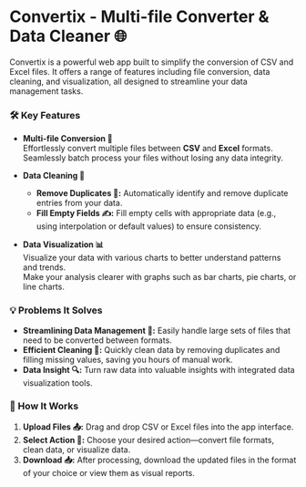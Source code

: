 # Convertix - Multi-file Converter & Data Cleaner 🌐

Convertix is a powerful web app built to simplify the conversion of CSV and Excel files. It offers a range of features including file conversion, data cleaning, and visualization, all designed to streamline your data management tasks.

### 🛠️ Key Features

- **Multi-file Conversion 🔄**  
  Effortlessly convert multiple files between **CSV** and **Excel** formats.  
  Seamlessly batch process your files without losing any data integrity.

- **Data Cleaning 🧹**  
  - **Remove Duplicates 🚫:** Automatically identify and remove duplicate entries from your data.
  - **Fill Empty Fields ✍️:** Fill empty cells with appropriate data (e.g., using interpolation or default values) to ensure consistency.

- **Data Visualization 📊**  
  Visualize your data with various charts to better understand patterns and trends.  
  Make your analysis clearer with graphs such as bar charts, pie charts, or line charts.

### 💡 Problems It Solves
- **Streamlining Data Management 📁:** Easily handle large sets of files that need to be converted between formats.
- **Efficient Cleaning 🧼:** Quickly clean data by removing duplicates and filling missing values, saving you hours of manual work.
- **Data Insight 🔍:** Turn raw data into valuable insights with integrated data visualization tools.

### 🚀 How It Works

1. **Upload Files 📤:** Drag and drop CSV or Excel files into the app interface.
2. **Select Action 📝:** Choose your desired action—convert file formats, clean data, or visualize data.
3. **Download 📥:** After processing, download the updated files in the format of your choice or view them as visual reports.
